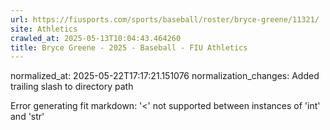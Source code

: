 ```yaml
---
url: https://fiusports.com/sports/baseball/roster/bryce-greene/11321/
site: Athletics
crawled_at: 2025-05-13T10:04:43.464260
title: Bryce Greene - 2025 - Baseball - FIU Athletics
---
```

normalized_at: 2025-05-22T17:17:21.151076
normalization_changes: Added trailing slash to directory path

Error generating fit markdown: '<' not supported between instances of 'int' and 'str'